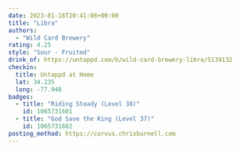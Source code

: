 ```yaml
---
date: 2023-01-16T20:41:08+00:00
title: "Libra"
authors:
  - "Wild Card Brewery"
rating: 4.25
style: "Sour - Fruited"
drink_of: https://untappd.com/b/wild-card-brewery-libra/5139132
checkin:
  title: Untappd at Home
  lat: 34.235
  long: -77.948
badges:
  - title: "Riding Steady (Level 38)"
    id: 1065731601
  - title: "God Save the King (Level 37)"
    id: 1065731602
posting_method: https://corvus.chrisburnell.com
---
```

